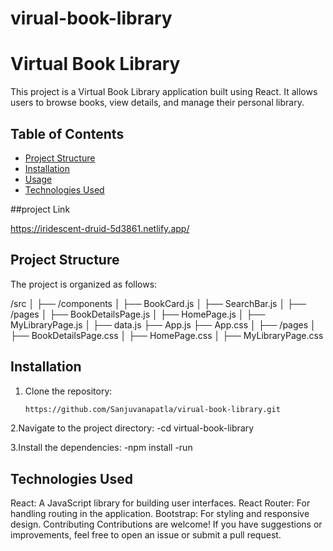 # virual-book-library
# Virtual Book Library

This project is a Virtual Book Library application built using React. It allows users to browse books, view details, and manage their personal library.

## Table of Contents

- [Project Structure](#project-structure)
- [Installation](#installation)
- [Usage](#usage)
- [Technologies Used](#technologies-used)

##project Link

https://iridescent-druid-5d3861.netlify.app/

## Project Structure

The project is organized as follows:

/src
│
├── /components
│   ├── BookCard.js
│   ├── SearchBar.js
│
├── /pages
│   ├── BookDetailsPage.js
│   ├── HomePage.js
│   ├── MyLibraryPage.js
│
├── data.js
├── App.js
├── App.css
│
├── /pages
│   ├── BookDetailsPage.css
│   ├── HomePage.css
│   ├── MyLibraryPage.css


## Installation

1. Clone the repository:

   ```bash
   https://github.com/Sanjuvanapatla/virual-book-library.git

2.Navigate to the project directory:
-cd virtual-book-library


3.Install the dependencies:
-npm install
-run 

## Technologies Used
React: A JavaScript library for building user interfaces.
React Router: For handling routing in the application.
Bootstrap: For styling and responsive design.
Contributing
Contributions are welcome! If you have suggestions or improvements, feel free to open an issue or submit a pull request.



